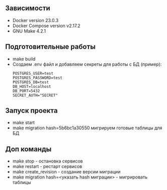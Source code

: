 ## Зависимости
- Docker version 23.0.3
- Docker Compose version v2.17.2
- GNU Make 4.2.1

## Подготовительные работы
- make build
- Создаем .env файл и добавляем секреты для работы с БД (пример):
    ```
    POSTGRES_USER=test
    POSTGRES_PASSWORD=test
    POSTGRES_DB=test
    DB_HOST=localhost
    DB_PORT=5432
    SECRET_AUTH="SECRET"
    ```

## Запуск проекта
- make start
- make migration hash=5b6bc1a30550 мигрируем готовые таблицы для БД

## Доп команды
- make stop - остановка сервисов
- make restart - рестарт сервисов
- make create_revision - создание версии миграции
- make migration hash=<указать hash миграции> - мигрировать таблицы